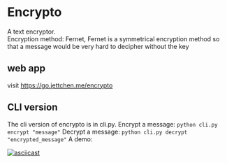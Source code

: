 # Encrypto
A text encryptor.  
Encryption method: Fernet, Fernet is a symmetrical encryption method so that a message would be very hard to decipher without the key  

## web app
visit https://go.jettchen.me/encrypto

## CLI version
The cli version of encrypto is in cli.py.
Encrypt a message:
`python cli.py encrypt "message"`
Decrypt a message:
`python cli.py decrypt "encrypted_message"`
A demo:

[![asciicast](https://asciinema.org/a/306010.svg)](https://asciinema.org/a/306010)

